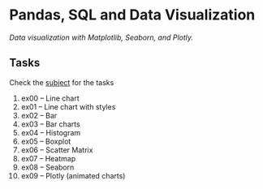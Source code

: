 # Pandas, SQL and Data Visualization
*Data visualization with Matplotlib, Seaborn, and Plotly.*

## Tasks
Check the [subject](en.subject.pdf) for the tasks
1. ex00 – Line chart
2. ex01 – Line chart with styles
3. ex02 – Bar
4. ex03 – Bar charts
5. ex04 – Histogram
6. ex05 – Boxplot
7. ex06 – Scatter Matrix
8. ex07 – Heatmap
9. ex08 – Seaborn
10. ex09 – Plotly (animated charts)
